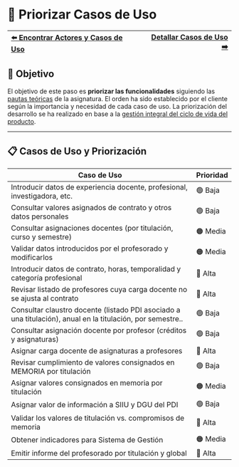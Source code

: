 # 📝 Priorizar Casos de Uso

| [⬅️ Encontrar Actores y Casos de Uso](ActoresCasosDeUso.md) | [Detallar Casos de Uso ➡️](DetallarCasosDeUso.md) |
|:--|--:|

## 🎯 **Objetivo**

El objetivo de este paso es **priorizar las funcionalidades** siguiendo las [pautas teóricas](https://github.com/mmasias/IdSw1/blob/main/temario/contenidos/CdU.PCdU.md#c%C3%B3mo) de la asignatura.
El orden ha sido establecido por el cliente según la importancia y necesidad de cada caso de uso. La priorización del desarrollo se ha realizado en base a la [gestión integral del ciclo de vida del producto](/documentos/glosario.md#gestión-integral-del-ciclo-de-vida-del-producto).

---

## 📋 **Casos de Uso y Priorización**

| **Caso de Uso**                                                                                              | **Prioridad** |  
|--------------------------------------------------------------------------------------------------------------|---------------|  
| Introducir datos de experiencia docente, profesional, investigadora, etc.                                    |    🟢 Baja      |
| Consultar valores asignados de contrato y otros datos personales                                             |    🟢 Baja      |
| Consultar asignaciones docentes (por titulación, curso y semestre)                                           |    🟠 Media     |
| Validar datos introducidos por el profesorado y modificarlos                                                 |    🟠 Media     |
| Introducir datos de contrato, horas, temporalidad y categoría profesional                                    |    🔴 Alta      |
| Revisar listado de profesores cuya carga docente no se ajusta al contrato                                    |    🔴 Alta      |
| Consultar claustro docente (listado PDI asociado a una titulación), anual en la titulación, por semestre..   |    🟢 Baja      |
| Consultar asignación docente por profesor (créditos y asignaturas)                                           |    🟢 Baja      |
| Asignar carga docente de asignaturas a profesores                                                            |    🔴 Alta      |
| Revisar cumplimiento de valores consignados en MEMORIA por titulación                                        |    🟢 Baja      |
| Asignar valores consignados en memoria por titulación                                                        |    🟠 Media     |
| Asignar valor de información a SIIU y DGU del PDI                                                            |    🟢 Baja      |
| Validar los valores de titulación vs. compromisos de memoria                                                 |    🔴 Alta      |
| Obtener indicadores para Sistema de Gestión                                                                  |    🟠 Media     |
| Emitir informe del profesorado por titulación y global                                                       |    🔴 Alta      |


